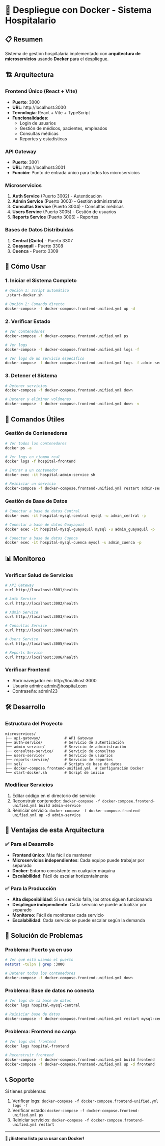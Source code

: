 # 🐳 Despliegue con Docker - Sistema Hospitalario

## 📋 Resumen

Sistema de gestión hospitalaria implementado con **arquitectura de microservicios** usando **Docker** para el despliegue.

## 🏗️ Arquitectura

### **Frontend Único (React + Vite)**
- **Puerto**: 3000
- **URL**: http://localhost:3000
- **Tecnología**: React + Vite + TypeScript
- **Funcionalidades**: 
  - Login de usuarios
  - Gestión de médicos, pacientes, empleados
  - Consultas médicas
  - Reportes y estadísticas

### **API Gateway**
- **Puerto**: 3001
- **URL**: http://localhost:3001
- **Función**: Punto de entrada único para todos los microservicios

### **Microservicios**
1. **Auth Service** (Puerto 3002) - Autenticación
2. **Admin Service** (Puerto 3003) - Gestión administrativa
3. **Consultas Service** (Puerto 3004) - Consultas médicas
4. **Users Service** (Puerto 3005) - Gestión de usuarios
5. **Reports Service** (Puerto 3006) - Reportes

### **Bases de Datos Distribuidas**
1. **Central (Quito)** - Puerto 3307
2. **Guayaquil** - Puerto 3308
3. **Cuenca** - Puerto 3309

## 🚀 Cómo Usar

### **1. Iniciar el Sistema Completo**
```bash
# Opción 1: Script automático
./start-docker.sh

# Opción 2: Comando directo
docker-compose -f docker-compose.frontend-unified.yml up -d
```

### **2. Verificar Estado**
```bash
# Ver contenedores
docker-compose -f docker-compose.frontend-unified.yml ps

# Ver logs
docker-compose -f docker-compose.frontend-unified.yml logs -f

# Ver logs de un servicio específico
docker-compose -f docker-compose.frontend-unified.yml logs -f admin-service
```

### **3. Detener el Sistema**
```bash
# Detener servicios
docker-compose -f docker-compose.frontend-unified.yml down

# Detener y eliminar volúmenes
docker-compose -f docker-compose.frontend-unified.yml down -v
```

## 🔧 Comandos Útiles

### **Gestión de Contenedores**
```bash
# Ver todos los contenedores
docker ps -a

# Ver logs en tiempo real
docker logs -f hospital-frontend

# Entrar a un contenedor
docker exec -it hospital-admin-service sh

# Reiniciar un servicio
docker-compose -f docker-compose.frontend-unified.yml restart admin-service
```

### **Gestión de Base de Datos**
```bash
# Conectar a base de datos Central
docker exec -it hospital-mysql-central mysql -u admin_central -p

# Conectar a base de datos Guayaquil
docker exec -it hospital-mysql-guayaquil mysql -u admin_guayaquil -p

# Conectar a base de datos Cuenca
docker exec -it hospital-mysql-cuenca mysql -u admin_cuenca -p
```

## 📊 Monitoreo

### **Verificar Salud de Servicios**
```bash
# API Gateway
curl http://localhost:3001/health

# Auth Service
curl http://localhost:3002/health

# Admin Service
curl http://localhost:3003/health

# Consultas Service
curl http://localhost:3004/health

# Users Service
curl http://localhost:3005/health

# Reports Service
curl http://localhost:3006/health
```

### **Verificar Frontend**
- Abrir navegador en: http://localhost:3000
- Usuario admin: admin@hospital.com
- Contraseña: admin123

## 🛠️ Desarrollo

### **Estructura del Proyecto**
```
microservices/
├── api-gateway/           # API Gateway
├── auth-service/          # Servicio de autenticación
├── admin-service/         # Servicio de administración
├── consultas-service/     # Servicio de consultas
├── users-service/         # Servicio de usuarios
├── reports-service/       # Servicio de reportes
├── sql/                   # Scripts de base de datos
├── docker-compose.frontend-unified.yml  # Configuración Docker
└── start-docker.sh        # Script de inicio
```

### **Modificar Servicios**
1. Editar código en el directorio del servicio
2. Reconstruir contenedor: `docker-compose -f docker-compose.frontend-unified.yml build admin-service`
3. Reiniciar servicio: `docker-compose -f docker-compose.frontend-unified.yml up -d admin-service`

## 🎯 Ventajas de esta Arquitectura

### **✅ Para el Desarrollo**
- **Frontend único**: Más fácil de mantener
- **Microservicios independientes**: Cada equipo puede trabajar por separado
- **Docker**: Entorno consistente en cualquier máquina
- **Escalabilidad**: Fácil de escalar horizontalmente

### **✅ Para la Producción**
- **Alta disponibilidad**: Si un servicio falla, los otros siguen funcionando
- **Despliegue independiente**: Cada servicio se puede actualizar por separado
- **Monitoreo**: Fácil de monitorear cada servicio
- **Escalabilidad**: Cada servicio se puede escalar según la demanda

## 🚨 Solución de Problemas

### **Problema: Puerto ya en uso**
```bash
# Ver qué está usando el puerto
netstat -tulpn | grep :3000

# Detener todos los contenedores
docker-compose -f docker-compose.frontend-unified.yml down
```

### **Problema: Base de datos no conecta**
```bash
# Ver logs de la base de datos
docker logs hospital-mysql-central

# Reiniciar base de datos
docker-compose -f docker-compose.frontend-unified.yml restart mysql-central
```

### **Problema: Frontend no carga**
```bash
# Ver logs del frontend
docker logs hospital-frontend

# Reconstruir frontend
docker-compose -f docker-compose.frontend-unified.yml build frontend
docker-compose -f docker-compose.frontend-unified.yml up -d frontend
```

## 📞 Soporte

Si tienes problemas:
1. Verificar logs: `docker-compose -f docker-compose.frontend-unified.yml logs -f`
2. Verificar estado: `docker-compose -f docker-compose.frontend-unified.yml ps`
3. Reiniciar servicios: `docker-compose -f docker-compose.frontend-unified.yml restart`

---

**🎉 ¡Sistema listo para usar con Docker!**
